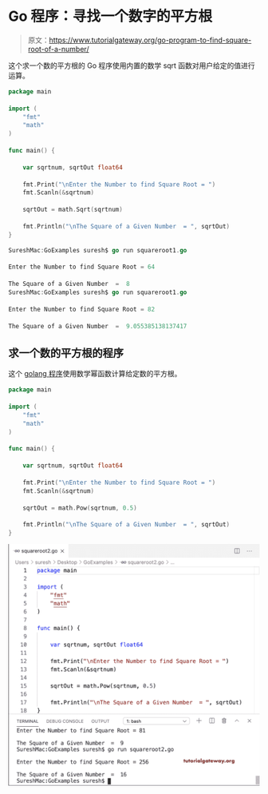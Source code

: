 # Go 程序：寻找一个数字的平方根

> 原文：<https://www.tutorialgateway.org/go-program-to-find-square-root-of-a-number/>

这个求一个数的平方根的 Go 程序使用内置的数学 sqrt 函数对用户给定的值进行运算。

```go
package main

import (
    "fmt"
    "math"
)

func main() {

    var sqrtnum, sqrtOut float64

    fmt.Print("\nEnter the Number to find Square Root = ")
    fmt.Scanln(&sqrtnum)

    sqrtOut = math.Sqrt(sqrtnum)

    fmt.Println("\nThe Square of a Given Number  = ", sqrtOut)
}
```

```go
SureshMac:GoExamples suresh$ go run squareroot1.go

Enter the Number to find Square Root = 64

The Square of a Given Number  =  8
SureshMac:GoExamples suresh$ go run squareroot1.go

Enter the Number to find Square Root = 82

The Square of a Given Number  =  9.055385138137417
```

## 求一个数的平方根的程序

这个 [golang 程序](https://www.tutorialgateway.org/go-programs/)使用数学幂函数计算给定数的平方根。

```go
package main

import (
    "fmt"
    "math"
)

func main() {

    var sqrtnum, sqrtOut float64

    fmt.Print("\nEnter the Number to find Square Root = ")
    fmt.Scanln(&sqrtnum)

    sqrtOut = math.Pow(sqrtnum, 0.5)

    fmt.Println("\nThe Square of a Given Number  = ", sqrtOut)
}
```

![Golang program to find Square root of a Number 2](img/e81a71a87464762baf47d829ca2f19e2.png)